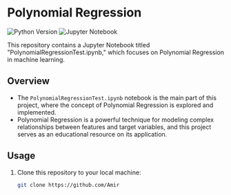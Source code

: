 
# Polynomial Regression

![Python Version](https://img.shields.io/badge/python-v3.7+-blue.svg)
![Jupyter Notebook](https://img.shields.io/badge/jupyter-notebook-orange.svg)

This repository contains a Jupyter Notebook titled "PolynomialRegressionTest.ipynb," which focuses on Polynomial Regression in machine learning.

## Overview

- The `PolynomialRegressionTest.ipynb` notebook is the main part of this project, where the concept of Polynomial Regression is explored and implemented.
- Polynomial Regression is a powerful technique for modeling complex relationships between features and target variables, and this project serves as an educational resource on its application.

## Usage

1. Clone this repository to your local machine:

   ```bash
   git clone https://github.com/Amir
